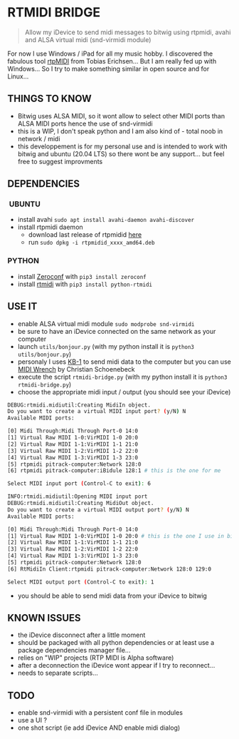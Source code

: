 # RTMIDI BRIDGE

> Allow my iDevice to send midi messages to bitwig using rtpmidi, avahi and ALSA virtual midi (snd-virmidi module)

For now I use Windows / iPad for all my music hobby. I discovered the fabulous tool [rtpMIDI](http://www.tobias-erichsen.de/software/rtpmidi.html) from Tobias Erichsen... But I am really fed up with Windows... So I try to make something similar in open source and for Linux...

## THINGS TO KNOW

- Bitwig uses ALSA MIDI, so it wont allow to select other MIDI ports than ALSA MIDI ports hence the use of snd-virmidi
- this is a WIP, I don't speak python and I am also kind of - total noob in network / midi
- this developpement is for my personal use and is intended to work with bitwig and ubuntu (20.04 LTS) so there wont be any support... but feel free to suggest improvments

## DEPENDENCIES

###  UBUNTU

- install avahi `sudo apt install avahi-daemon avahi-discover`
- install rtpmidi daemon
  - download last release of rtpmidid [here](https://github.com/davidmoreno/rtpmidid/releases)
  - run `sudo dpkg -i rtpmidid_xxxx_amd64.deb`

### PYTHON

- install [Zeroconf](https://pypi.org/project/zeroconf/) with `pip3 install zeroconf`
- install [rtmidi](https://github.com/SpotlightKid/python-rtmidi) with `pip3 install python-rtmidi`

## USE IT

- enable ALSA virtual midi module `sudo modprobe snd-virmidi`
- be sure to have an iDevice connected on the same network as your computer
- launch `utils/bonjour.py` (with my python install it is `python3 utils/bonjour.py`)
- personaly I uses [KB-1](https://apps.apple.com/us/app/kb-1-keyboard-suite/id1437919435) to send midi data to the computer but you can use [MIDI Wrench](https://apps.apple.com/us/app/midi-wrench/id589243566) by Christian Schoenebeck
- execute the script `rtmidi-bridge.py` (with my python install it is `python3 rtmidi-bridge.py`)
- choose the appropriate midi input / output (you should see your iDevice)

```bash
DEBUG:rtmidi.midiutil:Creating MidiIn object.
Do you want to create a virtual MIDI input port? (y/N) N
Available MIDI ports:

[0] Midi Through:Midi Through Port-0 14:0
[1] Virtual Raw MIDI 1-0:VirMIDI 1-0 20:0
[2] Virtual Raw MIDI 1-1:VirMIDI 1-1 21:0
[3] Virtual Raw MIDI 1-2:VirMIDI 1-2 22:0
[4] Virtual Raw MIDI 1-3:VirMIDI 1-3 23:0
[5] rtpmidi pitrack-computer:Network 128:0
[6] rtpmidi pitrack-computer:iBidule 128:1 # this is the one for me

Select MIDI input port (Control-C to exit): 6

INFO:rtmidi.midiutil:Opening MIDI input port
DEBUG:rtmidi.midiutil:Creating MidiOut object.
Do you want to create a virtual MIDI output port? (y/N) N
Available MIDI ports:

[0] Midi Through:Midi Through Port-0 14:0
[1] Virtual Raw MIDI 1-0:VirMIDI 1-0 20:0 # this is the one I use in bitwig
[2] Virtual Raw MIDI 1-1:VirMIDI 1-1 21:0
[3] Virtual Raw MIDI 1-2:VirMIDI 1-2 22:0
[4] Virtual Raw MIDI 1-3:VirMIDI 1-3 23:0
[5] rtpmidi pitrack-computer:Network 128:0
[6] RtMidiIn Client:rtpmidi pitrack-computer:Network 128:0 129:0

Select MIDI output port (Control-C to exit): 1

```

- you should be able to send midi data from your iDevice to bitwig


## KNOWN ISSUES

- the iDevice disconnect after a little moment
- should be packaged with all python dependencies or at least use a package dependencies manager file...
- relies on "WIP" projects (RTP MIDI is Alpha software)
- after a deconnection the iDevice wont appear if I try to reconnect...
- needs to separate scripts...

## TODO

- enable snd-virmidi with a persistent conf file in modules
- use a UI ?
- one shot script (ie add iDevice AND enable midi dialog)
